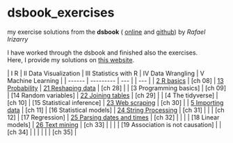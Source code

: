 # dsbook_exercises
my exercise solutions from the **dsbook** (
[online](https://rafalab.github.io/dsbook) and
[github](https://github.com/rafalab/dsbook))
by *Rafael Irizarry*



I have worked through the dsbook and finished also the exercises.   
Here, I provide my solutions on [this website](https://braunschweig.github.io/dsbook_exercises/).

| I R    |    II Data Visualization | III Statistics with R | IV Data Wrangling | V Machine Learning |
| ------  | --------- | --- | | --- |
| [2 R basics](ex_03_r_basics.html) |  [ch 08] | [13 Probability](ex_14_probability.html) | [21 Reshaping data](ex_22_reshaping_data.html) | [ch 28] |
| [3 Programming basics]  |  [ch 09] | [14 Random variables] | [22 Joining tables](ex_23_joining_tables.html)    | [ch 29] |
| [4 The tidyverse]  |  [ch 10] | [15 Statistical inference] | [23 Web scraping](ex_24_web_scraping.html)    | [ch 30] |
| [5 Importing data](ex_06_importing_data.html) |  [ch 11] | [16 Statistical models] | [24 String Processing](ex_25_string_processing.html)  |  [ch 31] |
|   | [ch 12] | [17 Regression] | [25 Parsing dates and times](ex_26_parsing_dates_and_times.html)   | [ch 32] |
|   |    | [18 Linear models] | [26 Text mining](ex_27_text_mining.html)  | [ch 33] |
|   |    | [19 Association is not causation] |    | [ch 34] |
|   |    |  |    | [ch 35] |



